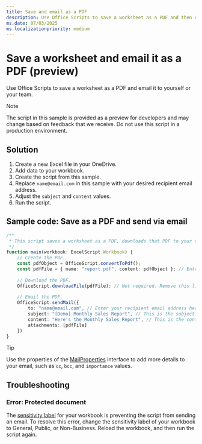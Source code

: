 ```yaml
---
title: Save and email as a PDF
description: Use Office Scripts to save a worksheet as a PDF and then email that PDF.
ms.date: 07/03/2025
ms.localizationpriority: medium
---
```


# Save a worksheet and email it as a PDF (preview)

Use Office Scripts to save a worksheet as a PDF and email it to yourself or your team.

> [!NOTE]
> The script in this sample is provided as a preview for developers and may change based on feedback that we receive. Do not use this script in a production environment.

## Solution

1. Create a new Excel file in your OneDrive.
1. Add data to your workbook.
1. Create the script from this sample.
1. Replace `name@email.com` in this sample with your desired recipient email address.
1. Adjust the `subject` and `content` values.
1. Run the script.

## Sample code: Save as a PDF and send via email

```TypeScript
/**
 * This script saves a worksheet as a PDF, downloads that PDF to your computer, and emails the PDF to a recipient.
 */
function main(workbook: ExcelScript.Workbook) {    
    // Create the PDF.
    const pdfObject = OfficeScript.convertToPdf();
    const pdfFile = { name: "report.pdf", content: pdfObject }; // Enter your desired PDF name here.
    
    // Download the PDF.
    OfficeScript.downloadFile(pdfFile); // Not required. Remove this line if you don't want to download the PDF.
    
    // Email the PDF.
    OfficeScript.sendMail({
        to: "name@email.com", // Enter your recipient email address here.
        subject: "[Demo] Monthly Sales Report", // This is the subject of your email.
        content: "Here's the Monthly Sales Report", // This is the content within your email.
        attachments: [pdfFile]
    })    
}
```

> [!TIP]
> Use the properties of the [MailProperties](/javascript/api/office-scripts/excelscript/global.officescript.mailproperties) interface to add more details to your email, such as `cc`, `bcc`, and `importance` values.

## Troubleshooting

### Error: Protected document

The [sensitivity label](https://support.microsoft.com/office/2f96e7cd-d5a4-403b-8bd7-4cc636bae0f9) for your workbook is preventing the script from sending an email. To resolve this error, change the sensitivity label of your workbook to General, Public, or Non-Business. Reload the workbook, and then run the script again.
